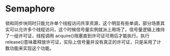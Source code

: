 # Semaphore

锁和同步块同时只能允许单个线程访问共享资源，这个明显有些单调，部分场景其实可以允许多个线程访问，这个时候信号量实例就派上用场了。信号量逻辑上维持了一组许可证，线程调用 acquire()阻塞直到许可证可用后才能执行。执行 release()意味着释放许可证，实际上信号量并没有真正的许可证，只是采用了计数功能来实现这个功能。
